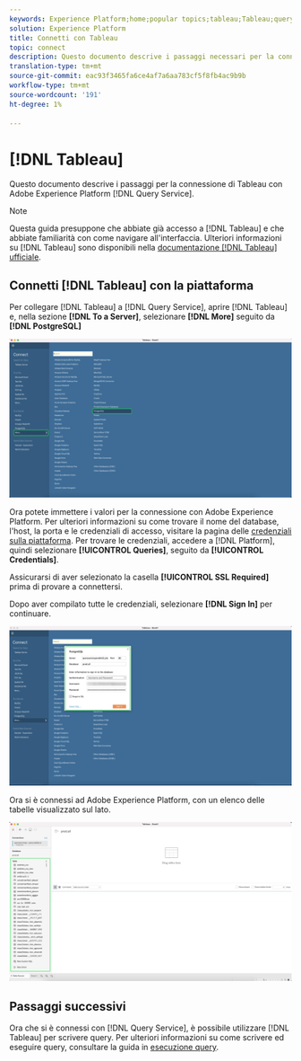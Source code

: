 ```yaml
---
keywords: Experience Platform;home;popular topics;tableau;Tableau;query service;Query service;connect to query service;
solution: Experience Platform
title: Connetti con Tableau
topic: connect
description: Questo documento descrive i passaggi necessari per la connessione di Tableau con Adobe Experience Platform Query Service.
translation-type: tm+mt
source-git-commit: eac93f3465fa6ce4af7a6aa783cf5f8fb4ac9b9b
workflow-type: tm+mt
source-wordcount: '191'
ht-degree: 1%

---
```



# [!DNL Tableau]

Questo documento descrive i passaggi per la connessione di Tableau con Adobe Experience Platform [!DNL Query Service].

>[!NOTE]
>
> Questa guida presuppone che abbiate già accesso a [!DNL Tableau] e che abbiate familiarità con come navigare all&#39;interfaccia. Ulteriori informazioni su [!DNL Tableau] sono disponibili nella [documentazione  [!DNL Tableau] ufficiale](https://help.tableau.com/current/pro/desktop/en-us/default.htm).

## Connetti [!DNL Tableau] con la piattaforma

Per collegare [!DNL Tableau] a [!DNL Query Service], aprire [!DNL Tableau] e, nella sezione **[!DNL To a Server]**, selezionare **[!DNL More]** seguito da **[!DNL PostgreSQL]**

![](../images/clients/tableau/open-connection.png)

Ora potete immettere i valori per la connessione con Adobe Experience Platform. Per ulteriori informazioni su come trovare il nome del database, l&#39;host, la porta e le credenziali di accesso, visitare la pagina delle [credenziali sulla piattaforma](https://platform.adobe.com/query/configuration). Per trovare le credenziali, accedere a [!DNL Platform], quindi selezionare **[!UICONTROL Queries]**, seguito da **[!UICONTROL Credentials]**.

Assicurarsi di aver selezionato la casella **[!UICONTROL SSL Required]** prima di provare a connettersi.

Dopo aver compilato tutte le credenziali, selezionare **[!DNL Sign In]** per continuare.

![](../images/clients/tableau/sign-in.png)

Ora si è connessi ad Adobe Experience Platform, con un elenco delle tabelle visualizzato sul lato.

![](../images/clients/tableau/connected.png)

## Passaggi successivi

Ora che si è connessi con [!DNL Query Service], è possibile utilizzare [!DNL Tableau] per scrivere query. Per ulteriori informazioni su come scrivere ed eseguire query, consultare la guida in [esecuzione query](../best-practices/writing-queries.md).
